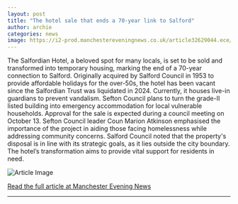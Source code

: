 ```yaml
---
layout: post
title: "The hotel sale that ends a 70-year link to Salford"
author: archie
categories: news
image: https://i2-prod.manchestereveningnews.co.uk/article32629044.ece/ALTERNATES/s1200/0_JS383740968.jpg
---
```

The Salfordian Hotel, a beloved spot for many locals, is set to be sold and transformed into temporary housing, marking the end of a 70-year connection to Salford. Originally acquired by Salford Council in 1953 to provide affordable holidays for the over-50s, the hotel has been vacant since the Salfordian Trust was liquidated in 2024. Currently, it houses live-in guardians to prevent vandalism. Sefton Council plans to turn the grade-II listed building into emergency accommodation for local vulnerable households. Approval for the sale is expected during a council meeting on October 13. Sefton Council leader Coun Marion Atkinson emphasised the importance of the project in aiding those facing homelessness while addressing community concerns. Salford Council noted that the property's disposal is in line with its strategic goals, as it lies outside the city boundary. The hotel’s transformation aims to provide vital support for residents in need.

![Article Image](https://i2-prod.manchestereveningnews.co.uk/article32629044.ece/ALTERNATES/s1200/0_JS383740968.jpg)

[Read the full article at Manchester Evening News](https://www.manchestereveningnews.co.uk/news/greater-manchester-news/hotel-sale-ends-70-year-32629076)

---
